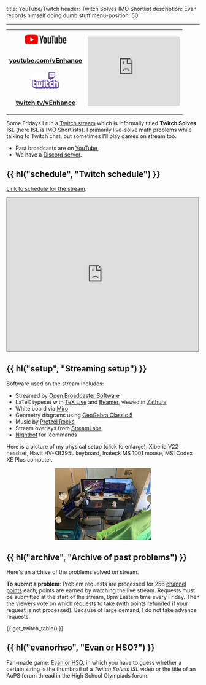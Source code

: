 title: YouTube/Twitch
header: Twitch Solves IMO Shortlist
description: Evan records himself doing dumb stuff
menu-position: 50

---

<p>
<table cellpadding="5">
<tr>
  <td align="center">
  <a href="https://youtube.com/c/vEnhance">
  <img src="static/logo-youtube.png" width="120">
  </a>
  <br />
  <h3><a href="https://www.youtube.com/c/vEnhance">
  youtube.com/vEnhance
  </a></h3>
  </td>
  <td rowspan="2">
  <iframe width="240" height="180" src="https://www.youtube.com/embed/videoseries?list=PLi6h8GM1FA6yHh4gDk_ZYezmncU1EJUmZ" frameborder="0" allow="accelerometer; autoplay; encrypted-media; gyroscope; picture-in-picture" allowfullscreen></iframe>
  </td>
</tr>
<tr>
  <td align="center">
  <a href="https://twitch.tv/vEnhance/">
  <img src="static/logo-twitch.png" width="70">
  </a>
  <br />
  <h3><a href="https://twitch.tv/vEnhance/">
  twitch.tv/vEnhance
  </a></h3>
  </td>
</tr>
</table>
</p>

Some Fridays I run a [Twitch stream](https://www.twitch.tv/vEnhance)
which is informally titled **Twitch Solves ISL** (here ISL is IMO Shortlists).
I primarily live-solve math problems while talking to Twitch chat,
but sometimes I'll play games on stream too.

- Past broadcasts are on [YouTube](https://youtube.com/c/vEnhance),
- We have a [Discord server](https://discord.gg/KzFXYwqRFX).

## {{ hl("schedule", "Twitch schedule") }}

[Link to schedule for the stream](https://calendar.google.com/calendar/b/1/embed?height=600&wkst=1&bgcolor=%23ffffff&ctz=America%2FNew_York&src=a2g4cTZ2ZW5zc2JnN2JxaWJiM2pzOXB1ZTBAZ3JvdXAuY2FsZW5kYXIuZ29vZ2xlLmNvbQ&color=%237CB342&title=twitch.tv%2FvEnhance&showPrint=0&showTabs=1&mode=MONTH).

<iframe src="https://calendar.google.com/calendar/b/1/embed?height=600&amp;wkst=1&amp;bgcolor=%23ffffff&amp;ctz=America%2FNew_York&amp;src=a2g4cTZ2ZW5zc2JnN2JxaWJiM2pzOXB1ZTBAZ3JvdXAuY2FsZW5kYXIuZ29vZ2xlLmNvbQ&amp;color=%237CB342&amp;title=twitch.tv%2FvEnhance&amp;showPrint=0&amp;showTabs=1&amp;mode=MONTH" style="border:solid 1px #777" width="500" height="400" frameborder="0" scrolling="no"></iframe>

## {{ hl("setup", "Streaming setup") }}

Software used on the stream includes:

- Streamed by [Open Broadcaster Software](https://obsproject.com/)
- LaTeX typeset with [TeX Live](https://www.tug.org/texlive/)
  and [Beamer](<https://en.wikipedia.org/wiki/Beamer_(LaTeX)>),
  viewed in [Zathura](<https://en.wikipedia.org/wiki/Zathura_(document_viewer)>)
- White board via [Miro](https://miro.com)
- Geometry diagrams using [GeoGebra Classic 5](https://wiki.geogebra.org/en/Reference:GeoGebra_Installation#GeoGebra_Classic_5_for_Desktop)
- Music by [Pretzel Rocks](https://pretzel.rocks)
- Stream overlays from [StreamLabs](https://streamlabs.com/)
- [Nightbot](https://nightbot.tv) for !commands

Here is a picture of my physical setup (click to enlarge).
Xiberia V22 headset, Havit HV-KB395L keyboard,
Inateck MS 1001 mouse, MSI Codex XE Plus computer.

<center>
<a href="/static/twitch-setup.jpg">
<img src="/static/twitch-setup-sm.jpg" width="250" />
</a>
</center>

## {{ hl("archive", "Archive of past problems") }}

Here's an archive of the problems solved on stream.

**To submit a problem**:
Problem requests are processed for 256 [channel points][points] each;
points are earned by watching the live stream.
Requests must be submitted at the start of the stream,
8pm Eastern time every Friday.
Then the viewers vote on which requests to take
(with points refunded if your request is not processed).
Because of large demand, I do not take advance requests.

{{ get_twitch_table() }}

[points]: https://help.twitch.tv/s/article/channel-points-guide?language=en_US#viewers

## {{ hl("evanorhso", "Evan or HSO?") }}

Fan-made game: [Evan or HSO](https://incompleteusern.github.io/evanorhso/),
in which you have to guess whether a certain string is the thumbnail
of a _Twitch Solves ISL_ video or the title of an AoPS forum thread
in the High School Olympiads forum.
